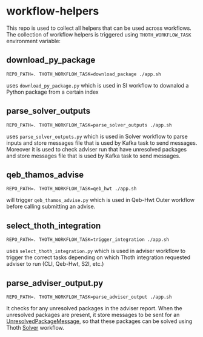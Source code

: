 # workflow-helpers

This repo is used to collect all helpers that can be used across workflows. The collection of workflow helpers is triggered using
`THOTH_WORKFLOW_TASK` environment variable:

## download_py_package

```shell
REPO_PATH=. THOTH_WORKFLOW_TASK=download_package ./app.sh
```

uses `download_py_package.py` which is used in SI workflow to downalod a Python package from a certain index

## parse_solver_outputs

```shell
REPO_PATH=. THOTH_WORKFLOW_TASK=parse_solver_outputs ./app.sh
```

uses `parse_solver_outputs.py` which is used in Solver workflow to parse inputs and store messages file
that is used by Kafka task to send messages. Moreover it is used to check adviser run that have unresolved packages
and store messages file that is used by Kafka task to send messages.

## qeb_thamos_advise

```shell
REPO_PATH=. THOTH_WORKFLOW_TASK=qeb_hwt ./app.sh
```

will trigger `qeb_thamos_advise.py` which is used in Qeb-Hwt Outer workflow before calling submitting an advise.

## select_thoth_integration

```shell
REPO_PATH=. THOTH_WORKFLOW_TASK=trigger_integration ./app.sh
```

uses `select_thoth_integration.py` which is used in adviser workflow to trigger
the correct tasks depending on which Thoth integration requested adviser to run (CLI, Qeb-Hwt, S2I, etc.)

## parse_adviser_output.py

```shell
REPO_PATH=. THOTH_WORKFLOW_TASK=parse_adviser_output ./app.sh
```

It checks for any unresolved packages in the adviser report.
When the unresolved packages are present, it store messages to be sent for
an [UnresolvedPackageMessage](https://github.com/thoth-station/messaging/blob/a579a480819a9b35123e9002243f4bba6d082929/thoth/messaging/unresolved_package.py#L35),
so that these packages can be solved using Thoth [Solver](https://github.com/thoth-station/solver) workflow.
